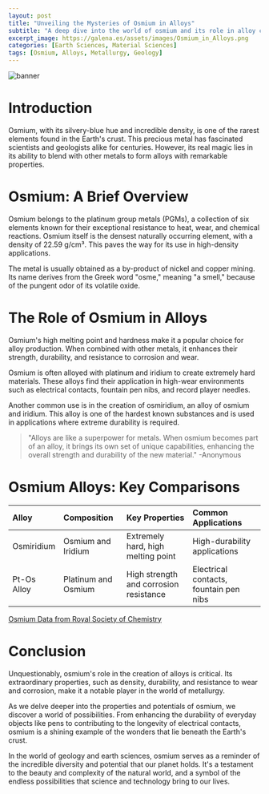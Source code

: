 ```yaml
---
layout: post
title: "Unveiling the Mysteries of Osmium in Alloys"
subtitle: "A deep dive into the world of osmium and its role in alloy creation."
excerpt_image: https://galena.es/assets/images/Osmium_in_Alloys.png
categories: [Earth Sciences, Material Sciences]
tags: [Osmium, Alloys, Metallurgy, Geology]
---
```

![banner](https://galena.es/assets/images/Osmium_in_Alloys.png)

# Introduction

Osmium, with its silvery-blue hue and incredible density, is one of the rarest elements found in the Earth's crust. This precious metal has fascinated scientists and geologists alike for centuries. However, its real magic lies in its ability to blend with other metals to form alloys with remarkable properties. 

# Osmium: A Brief Overview

Osmium belongs to the platinum group metals (PGMs), a collection of six elements known for their exceptional resistance to heat, wear, and chemical reactions. Osmium itself is the densest naturally occurring element, with a density of 22.59 g/cm³. This paves the way for its use in high-density applications.

The metal is usually obtained as a by-product of nickel and copper mining. Its name derives from the Greek word "osme," meaning "a smell," because of the pungent odor of its volatile oxide.

# The Role of Osmium in Alloys

Osmium's high melting point and hardness make it a popular choice for alloy production. When combined with other metals, it enhances their strength, durability, and resistance to corrosion and wear.

Osmium is often alloyed with platinum and iridium to create extremely hard materials. These alloys find their application in high-wear environments such as electrical contacts, fountain pen nibs, and record player needles.

Another common use is in the creation of osmiridium, an alloy of osmium and iridium. This alloy is one of the hardest known substances and is used in applications where extreme durability is required.

> "Alloys are like a superpower for metals. When osmium becomes part of an alloy, it brings its own set of unique capabilities, enhancing the overall strength and durability of the new material." -Anonymous

# Osmium Alloys: Key Comparisons

| Alloy       | Composition          | Key Properties  | Common Applications  |
| :------------- |:-------------| :-----| :-----|
| Osmiridium      | Osmium and Iridium | Extremely hard, high melting point | High-durability applications |
| Pt-Os Alloy      | Platinum and Osmium      |   High strength and corrosion resistance | Electrical contacts, fountain pen nibs |

[Osmium Data from Royal Society of Chemistry](https://www.rsc.org/periodic-table/element/76/osmium)

# Conclusion

Unquestionably, osmium's role in the creation of alloys is critical. Its extraordinary properties, such as density, durability, and resistance to wear and corrosion, make it a notable player in the world of metallurgy.

As we delve deeper into the properties and potentials of osmium, we discover a world of possibilities. From enhancing the durability of everyday objects like pens to contributing to the longevity of electrical contacts, osmium is a shining example of the wonders that lie beneath the Earth's crust.

In the world of geology and earth sciences, osmium serves as a reminder of the incredible diversity and potential that our planet holds. It's a testament to the beauty and complexity of the natural world, and a symbol of the endless possibilities that science and technology bring to our lives.